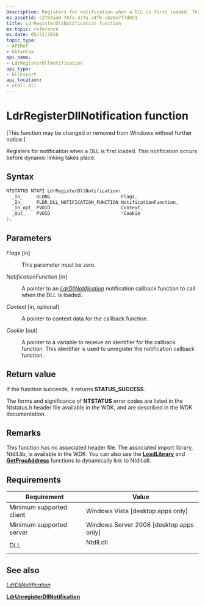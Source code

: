 ```yaml
---
Description: Registers for notification when a DLL is first loaded. This notification occurs before dynamic linking takes place.
ms.assetid: c2757aa0-76fa-427a-a4f6-cb26e7f7d0d1
title: LdrRegisterDllNotification function
ms.topic: reference
ms.date: 05/31/2018
topic_type: 
- APIRef
- kbSyntax
api_name: 
- LdrRegisterDllNotification
api_type: 
- DllExport
api_location: 
- ntdll.dll
---
```


# LdrRegisterDllNotification function

\[This function may be changed or removed from Windows without further notice.\]

Registers for notification when a DLL is first loaded. This notification occurs before dynamic linking takes place.

## Syntax


```C++
NTSTATUS NTAPI LdrRegisterDllNotification(
  _In_     ULONG                          Flags,
  _In_     PLDR_DLL_NOTIFICATION_FUNCTION NotificationFunction,
  _In_opt_ PVOID                          Context,
  _Out_    PVOID                          *Cookie
);
```



## Parameters

<dl> <dt>

*Flags* \[in\]
</dt> <dd>

This parameter must be zero.

</dd> <dt>

*NotificationFunction* \[in\]
</dt> <dd>

A pointer to an [*LdrDllNotification*](ldrdllnotification.md) notification callback function to call when the DLL is loaded.

</dd> <dt>

*Context* \[in, optional\]
</dt> <dd>

A pointer to context data for the callback function.

</dd> <dt>

*Cookie* \[out\]
</dt> <dd>

A pointer to a variable to receive an identifier for the callback function. This identifier is used to unregister the notification callback function.

</dd> </dl>

## Return value

If the function succeeds, it returns **STATUS\_SUCCESS**.

The forms and significance of **NTSTATUS** error codes are listed in the Ntstatus.h header file available in the WDK, and are described in the WDK documentation.

## Remarks

This function has no associated header file. The associated import library, Ntdll.lib, is available in the WDK. You can also use the [**LoadLibrary**](/windows/win32/api/libloaderapi/nf-libloaderapi-loadlibrarya) and [**GetProcAddress**](/windows/win32/api/libloaderapi/nf-libloaderapi-getprocaddress) functions to dynamically link to Ntdll.dll.

## Requirements



| Requirement | Value |
|-------------------------------------|--------------------------------------------------------------------------------------|
| Minimum supported client<br/> | Windows Vista \[desktop apps only\]<br/>                                       |
| Minimum supported server<br/> | Windows Server 2008 \[desktop apps only\]<br/>                                 |
| DLL<br/>                      | <dl> <dt>Ntdll.dll</dt> </dl> |



## See also

<dl> <dt>

[*LdrDllNotification*](ldrdllnotification.md)
</dt> <dt>

[**LdrUnregisterDllNotification**](ldrunregisterdllnotification.md)
</dt> </dl>

 

 
